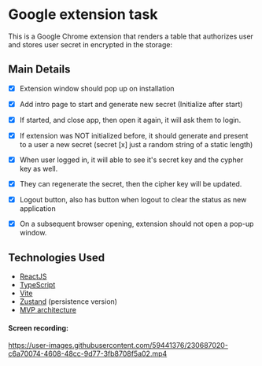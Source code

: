 # Google extension task

This is a Google Chrome extension that renders a table that authorizes user and stores user secret in encrypted in the storage:

## Main Details

- [x] Extension window should pop up on installation

- [x] Add intro page to start and generate new secret (Initialize after start)

- [x] If started, and close app, then open it again, it will ask them to login.

- [x] If extension was NOT initialized before, it should generate and present to a user a new secret (secret [x] just a random string of a static length)

- [x] When user logged in, it will able to see it's secret key and the cypher key as well.

- [x] They can regenerate the secret, then the cipher key will be updated.

- [x] Logout button, also has button when logout to clear the status as new application

- [x] On a subsequent browser opening, extension should not open a pop-up window.

## Technologies Used

- [ReactJS](https://reactjs.org/)
- [TypeScript](https://www.typescriptlang.org/)
- [Vite](https://vitejs.dev/)
- [Zustand](https://github.com/pmndrs/zustand) (persistence version)
- [MVP architecture](https://en.wikipedia.org/wiki/Model%E2%80%93view%E2%80%93presenter#:~:text=by%20Derek%20Greer.-,Overview,upon%20in%20the%20user%20interface.)

#### Screen recording:



https://user-images.githubusercontent.com/59441376/230687020-c6a70074-4608-48cc-9d77-3fb8708f5a02.mp4

